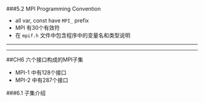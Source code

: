 ###5.2 MPI Programming Convention

* all var, const have `MPI_` prefix
* MPI 有30个有效符
* 在 `mpif.h` 文件中包含程序中的变量名和类型说明

---
---

##CH6 六个接口构成的MPI子集

* MPI-1 中有128个接口
* MPI-2 中有287个接口


###6.1 子集介绍




